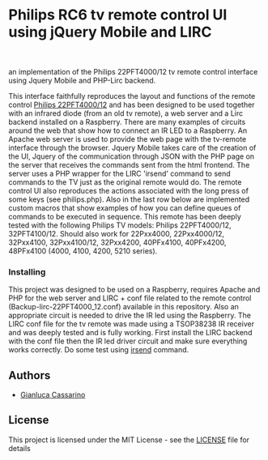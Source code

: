 # Philips RC6 tv remote control UI using jQuery Mobile and LIRC
<br />
<br />
an implementation of the Philips 22PFT4000/12 tv remote control interface using Jquery Mobile and PHP-Lirc backend.

This interface faithfully reproduces the layout and functions of the remote control [Philips 22PFT4000/12](https://github.com/gcassarino/jquery-mobile-Philips-RC6-tv-remote/blob/master/Philips_22PFT4000_12-remote.jpg) and has been designed to be used together with an infrared diode (from an old tv remote), a web server and a Lirc backend installed on a Raspberry. There are many examples of circuits around the web that show how to connect an IR LED to a Raspberry.
An Apache web server is used to provide the web page with the tv-remote interface through the browser. Jquery Mobile takes care of the creation of the UI, Jquery of the communication through JSON with the PHP page on the server that receives the commands sent from the html frontend. The server uses a PHP wrapper for the LIRC 'irsend' command to send commands to the TV just as the original remote would do. The remote control UI also reproduces the actions associated with the long press of some keys (see philips.php).
Also in the last row below are implemented custom macros that show examples of how you can define queues of commands to be executed in sequence.
This remote has been deeply tested with the following Philips TV models: Philips 22PFT4000/12, 32PFT4100/12. Should also work for 
22Pxx4000, 22Pxx4000/12, 32Pxx4100, 32Pxx4100/12, 32Pxx4200, 40PFx4100, 40PFx4200, 48PFx4100 (4000, 4100, 4200, 5210 series).

### Installing

This project was designed to be used on a Raspberry, requires Apache and PHP for the web server and LIRC + conf file related to the remote control (Backup-lirc-22PFT4000_12.conf) available in this repository. Also an appropriate circuit is needed to drive the IR led using the Raspberry. The LIRC conf file for the tv remote was made using a TSOP38238 IR receiver and was deeply tested and is fully working. First install the LIRC backend with the conf file then the IR led driver circuit and make sure everything works correctly. Do some test using [irsend](http://www.lirc.org/html/irsend.html) command. 

## Authors

* [Gianluca Cassarino](https://github.com/gcassarino)

## License

This project is licensed under the MIT License - see the [LICENSE](LICENSE) file for details
